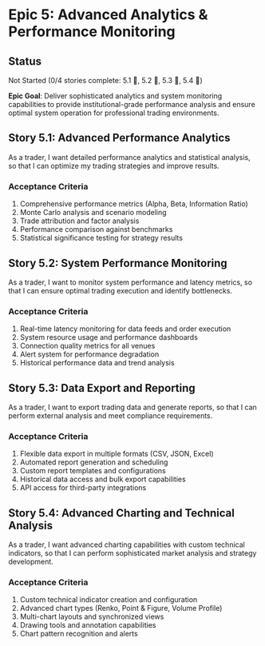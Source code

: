 # Epic 5: Advanced Analytics & Performance Monitoring

## Status
Not Started (0/4 stories complete: 5.1 🚀, 5.2 🚀, 5.3 📝, 5.4 📝)

**Epic Goal**: Deliver sophisticated analytics and system monitoring capabilities to provide institutional-grade performance analysis and ensure optimal system operation for professional trading environments.

## Story 5.1: Advanced Performance Analytics

As a trader,
I want detailed performance analytics and statistical analysis,
so that I can optimize my trading strategies and improve results.

### Acceptance Criteria

1. Comprehensive performance metrics (Alpha, Beta, Information Ratio)
2. Monte Carlo analysis and scenario modeling
3. Trade attribution and factor analysis
4. Performance comparison against benchmarks
5. Statistical significance testing for strategy results

## Story 5.2: System Performance Monitoring

As a trader,
I want to monitor system performance and latency metrics,
so that I can ensure optimal trading execution and identify bottlenecks.

### Acceptance Criteria

1. Real-time latency monitoring for data feeds and order execution
2. System resource usage and performance dashboards
3. Connection quality metrics for all venues
4. Alert system for performance degradation
5. Historical performance data and trend analysis

## Story 5.3: Data Export and Reporting

As a trader,
I want to export trading data and generate reports,
so that I can perform external analysis and meet compliance requirements.

### Acceptance Criteria

1. Flexible data export in multiple formats (CSV, JSON, Excel)
2. Automated report generation and scheduling
3. Custom report templates and configurations
4. Historical data access and bulk export capabilities
5. API access for third-party integrations

## Story 5.4: Advanced Charting and Technical Analysis

As a trader,
I want advanced charting capabilities with custom technical indicators,
so that I can perform sophisticated market analysis and strategy development.

### Acceptance Criteria

1. Custom technical indicator creation and configuration
2. Advanced chart types (Renko, Point & Figure, Volume Profile)
3. Multi-chart layouts and synchronized views
4. Drawing tools and annotation capabilities
5. Chart pattern recognition and alerts
